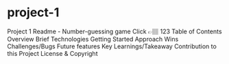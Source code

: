 # project-1

Project 1 Readme - Number-guessing game
Click 👉🏽 123
Table of Contents
Overview
Brief
Technologies
Getting Started
Approach
Wins
Challenges/Bugs
Future features
Key Learnings/Takeaway
Contribution to this Project
License & Copyright
